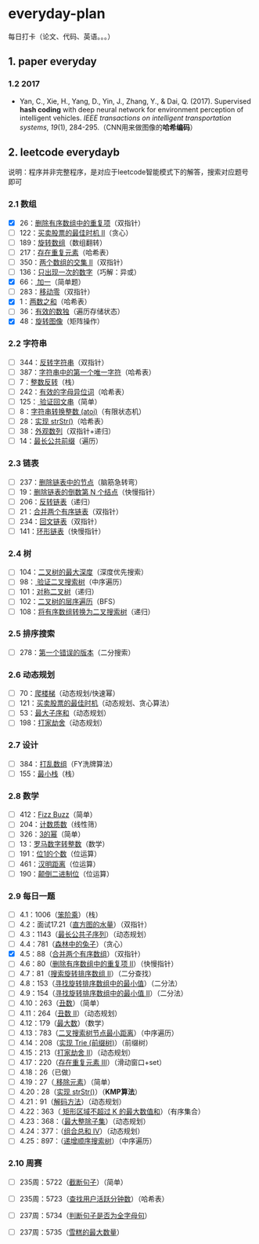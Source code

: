 # everyday-plan
每日打卡（论文、代码、英语。。。）

## 1. paper everyday

### 1.2 2017

* Yan, C., Xie, H., Yang, D., Yin, J., Zhang, Y., & Dai, Q. (2017). Supervised **hash coding** with deep neural network for environment perception of intelligent vehicles. *IEEE transactions on intelligent transportation systems*, *19*(1), 284-295.（CNN用来做图像的**哈希编码**）



## 2. leetcode everydayb

说明：程序并非完整程序，是对应于leetcode智能模式下的解答，搜索对应题号即可

### 2.1 数组

- [x] 26：[删除有序数组中的重复项](https://leetcode-cn.com/problems/remove-duplicates-from-sorted-array/)（双指针） 
- [ ] 122：[买卖股票的最佳时机 II](https://leetcode-cn.com/problems/best-time-to-buy-and-sell-stock-ii/)（贪心）
- [ ] 189：[旋转数组](https://leetcode-cn.com/problems/rotate-array/)（数组翻转）
- [ ] 217：[存在重复元素](https://leetcode-cn.com/problems/contains-duplicate/)（哈希表）
- [ ] 350：[两个数组的交集 II](https://leetcode-cn.com/problems/intersection-of-two-arrays-ii/)（双指针）
- [ ] 136：[只出现一次的数字](https://leetcode-cn.com/problems/single-number/)（巧解：异或）
- [x] 66：[ 加一](https://leetcode-cn.com/problems/plus-one/)（简单题）
- [ ] 283：[移动零](https://leetcode-cn.com/problems/move-zeroes/)（双指针）
- [x] 1：[两数之和](https://leetcode-cn.com/problems/two-sum/)（哈希表）
- [ ] 36：[有效的数独](https://leetcode-cn.com/problems/valid-sudoku/)（遍历存储状态）
- [x] 48：[旋转图像](https://leetcode-cn.com/problems/rotate-image/)（矩阵操作）

### 2.2 字符串

- [ ] 344：[反转字符串](https://leetcode-cn.com/problems/reverse-string/)（双指针）
- [ ] 387：[字符串中的第一个唯一字符](https://leetcode-cn.com/problems/first-unique-character-in-a-string/)（哈希表）
- [ ] 7：[整数反转](https://leetcode-cn.com/problems/reverse-integer/)（栈）
- [ ] 242：[有效的字母异位词](https://leetcode-cn.com/problems/valid-anagram/)（哈希表）
- [ ] 125：[ 验证回文串](https://leetcode-cn.com/problems/valid-palindrome/)（简单）
- [ ] 8：[字符串转换整数 (atoi)](https://leetcode-cn.com/problems/string-to-integer-atoi/)（有限状态机）
- [ ] 28：[实现 strStr()](https://leetcode-cn.com/problems/implement-strstr/)（哈希表）
- [ ] 38：[外观数列](https://leetcode-cn.com/problems/count-and-say/)（双指针+递归）
- [ ] 14：[最长公共前缀](https://leetcode-cn.com/problems/longest-common-prefix/)（遍历）

### 2.3 链表

- [ ] 237：[删除链表中的节点](https://leetcode-cn.com/problems/delete-node-in-a-linked-list/)（脑筋急转弯）
- [ ] 19：[删除链表的倒数第 N 个结点](https://leetcode-cn.com/problems/remove-nth-node-from-end-of-list/)（快慢指针）
- [ ] 206：[反转链表](https://leetcode-cn.com/problems/reverse-linked-list/)（递归）
- [ ] 21：[合并两个有序链表](https://leetcode-cn.com/problems/merge-two-sorted-lists/)（双指针）
- [ ] 234：[回文链表](https://leetcode-cn.com/problems/palindrome-linked-list/)（双指针）
- [ ] 141：[环形链表](https://leetcode-cn.com/problems/linked-list-cycle/)（快慢指针）

### 2.4 树

- [ ] 104：[二叉树的最大深度](https://leetcode-cn.com/problems/maximum-depth-of-binary-tree/)（深度优先搜索）
- [ ] 98：[ 验证二叉搜索树](https://leetcode-cn.com/problems/validate-binary-search-tree/)（中序遍历）
- [ ] 101：[对称二叉树](https://leetcode-cn.com/problems/symmetric-tree/)（递归）
- [ ] 102：[二叉树的层序遍历](https://leetcode-cn.com/problems/binary-tree-level-order-traversal/)（BFS）
- [ ] 108：[将有序数组转换为二叉搜索树](https://leetcode-cn.com/problems/convert-sorted-array-to-binary-search-tree/)（递归）

### 2.5 排序搜索

- [ ] 278：[第一个错误的版本](https://leetcode-cn.com/problems/first-bad-version/)（二分搜索）

### 2.6 动态规划

- [ ] 70：[爬楼梯](https://leetcode-cn.com/problems/climbing-stairs/)（动态规划/快速幂）
- [ ] 121：[买卖股票的最佳时机](https://leetcode-cn.com/problems/best-time-to-buy-and-sell-stock/)（动态规划、贪心算法）
- [ ] 53：[最大子序和](https://leetcode-cn.com/problems/maximum-subarray/)（动态规划）
- [ ] 198：[打家劫舍](https://leetcode-cn.com/problems/house-robber/)（动态规划）

### 2.7 设计

- [ ] 384：[打乱数组](https://leetcode-cn.com/problems/shuffle-an-array/)（FY洗牌算法）
- [ ] 155：[最小栈](https://leetcode-cn.com/problems/min-stack/)（栈）

### 2.8 数学

- [ ] 412：[Fizz Buzz](https://leetcode-cn.com/problems/fizz-buzz/)（简单）
- [ ] 204：[计数质数](https://leetcode-cn.com/problems/count-primes/)（线性筛）
- [ ] 326：[3的幂](https://leetcode-cn.com/problems/power-of-three/)（简单）
- [ ] 13：[罗马数字转整数](https://leetcode-cn.com/problems/roman-to-integer/)（数学）
- [ ] 191：[位1的个数](https://leetcode-cn.com/problems/number-of-1-bits/)（位运算）
- [ ] 461：[汉明距离](https://leetcode-cn.com/problems/hamming-distance/)（位运算）
- [ ] 190：[颠倒二进制位](https://leetcode-cn.com/problems/reverse-bits/)（位运算）

### 2.9 每日一题

- [ ] 4.1：1006（[笨阶乘](https://leetcode-cn.com/problems/clumsy-factorial/)）（栈）
- [ ] 4.2：面试17.21（[直方图的水量](https://leetcode-cn.com/problems/volume-of-histogram-lcci/)）（双指针）
- [ ] 4.3：1143（[最长公共子序列](https://leetcode-cn.com/problems/longest-common-subsequence/)）（动态规划）
- [ ] 4.4：781（[森林中的兔子](https://leetcode-cn.com/problems/rabbits-in-forest/)）（贪心）
- [x] 4.5：88（[合并两个有序数组](https://leetcode-cn.com/problems/merge-sorted-array/)）（双指针）
- [ ] 4.6：80（[删除有序数组中的重复项 II](https://leetcode-cn.com/problems/remove-duplicates-from-sorted-array-ii/)）（快慢指针）
- [ ] 4.7：81（[搜索旋转排序数组 II](https://leetcode-cn.com/problems/search-in-rotated-sorted-array-ii/)）（二分查找）
- [ ] 4.8：153（[寻找旋转排序数组中的最小值](https://leetcode-cn.com/problems/find-minimum-in-rotated-sorted-array/)）（二分法）
- [ ] 4.9：154（[寻找旋转排序数组中的最小值 II](https://leetcode-cn.com/problems/find-minimum-in-rotated-sorted-array-ii/)）（二分法）
- [ ] 4.10：263（[丑数](https://leetcode-cn.com/problems/ugly-number/)）（简单）
- [ ] 4.11：264（[丑数 II](https://leetcode-cn.com/problems/ugly-number-ii/)）（动态规划）
- [ ] 4.12：179（[最大数](https://leetcode-cn.com/problems/largest-number/)）（数学）
- [ ] 4.13：783（[二叉搜索树节点最小距离](https://leetcode-cn.com/problems/minimum-distance-between-bst-nodes/)）（中序遍历）
- [ ] 4.14：208（[实现 Trie (前缀树)](https://leetcode-cn.com/problems/implement-trie-prefix-tree/)）（前缀树）
- [ ] 4.15：213（[打家劫舍 II](https://leetcode-cn.com/problems/house-robber-ii/)）（动态规划）
- [ ] 4.17：220（[存在重复元素 III](https://leetcode-cn.com/problems/contains-duplicate-iii/)）（滑动窗口+set）
- [ ] 4.18：26（已做）
- [ ] 4.19：27（[ 移除元素](https://leetcode-cn.com/problems/remove-element/)）（简单）
- [ ] 4.20：28（[实现 strStr()](https://leetcode-cn.com/problems/implement-strstr/)）（**KMP算法**）
- [ ] 4.21：91（[解码方法](https://leetcode-cn.com/problems/decode-ways/)）（动态规划）
- [ ] 4.22：363（[ 矩形区域不超过 K 的最大数值和](https://leetcode-cn.com/problems/max-sum-of-rectangle-no-larger-than-k/)）（有序集合）
- [ ] 4.23：368：（[最大整除子集](https://leetcode-cn.com/problems/largest-divisible-subset/)）（动态规划）
- [ ] 4.24：377：（[组合总和 Ⅳ](https://leetcode-cn.com/problems/combination-sum-iv/)）（动态规划）
- [ ] 4.25：897：（[递增顺序搜索树](https://leetcode-cn.com/problems/increasing-order-search-tree/)）（中序遍历）

### 2.10 周赛

- [ ] 235周：5722（[截断句子](https://leetcode-cn.com/problems/truncate-sentence/)）（简单）
- [ ] 235周：5723（[查找用户活跃分钟数](https://leetcode-cn.com/problems/finding-the-users-active-minutes/)）（哈希表）
- [ ] 237周：5734（[判断句子是否为全字母句](https://leetcode-cn.com/problems/check-if-the-sentence-is-pangram/)）
- [ ] 237周：5735（[雪糕的最大数量](https://leetcode-cn.com/problems/maximum-ice-cream-bars/)）



